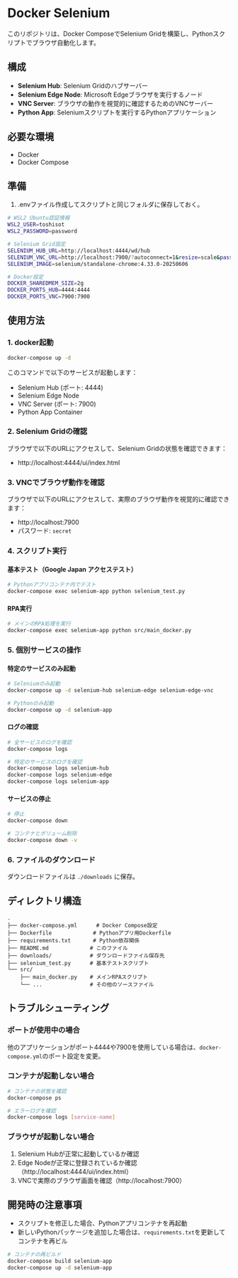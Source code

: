 # Docker Selenium 
このリポジトリは、Docker ComposeでSelenium Gridを構築し、Pythonスクリプトでブラウザ自動化します。

## 構成

- **Selenium Hub**: Selenium Gridのハブサーバー
- **Selenium Edge Node**: Microsoft Edgeブラウザを実行するノード
- **VNC Server**: ブラウザの動作を視覚的に確認するためのVNCサーバー
- **Python App**: Seleniumスクリプトを実行するPythonアプリケーション

## 必要な環境

- Docker
- Docker Compose

## 準備
1. .envファイル作成してスクリプトと同じフォルダに保存しておく。
```bash
# WSL2 Ubuntu認証情報
WSL2_USER=toshisot
WSL2_PASSWORD=password

# Selenium Grid設定
SELENIUM_HUB_URL=http://localhost:4444/wd/hub
SELENIUM_VNC_URL=http://localhost:7900/?autoconnect=1&resize=scale&password=secret
SELENIUM_IMAGE=selenium/standalone-chrome:4.33.0-20250606

# Docker設定
DOCKER_SHAREDMEM_SIZE=2g
DOCKER_PORTS_HUB=4444:4444
DOCKER_PORTS_VNC=7900:7900
```

## 使用方法

### 1. docker起動

```bash
docker-compose up -d
```

このコマンドで以下のサービスが起動します：
- Selenium Hub (ポート: 4444)
- Selenium Edge Node
- VNC Server (ポート: 7900)
- Python App Container

### 2. Selenium Gridの確認

ブラウザで以下のURLにアクセスして、Selenium Gridの状態を確認できます：
- http://localhost:4444/ui/index.html

### 3. VNCでブラウザ動作を確認

ブラウザで以下のURLにアクセスして、実際のブラウザ動作を視覚的に確認できます：
- http://localhost:7900
- パスワード: `secret`

### 4. スクリプト実行

#### 基本テスト（Google Japan アクセステスト）

```bash
# Pythonアプリコンテナ内でテスト
docker-compose exec selenium-app python selenium_test.py
```

#### RPA実行

```bash
# メインのRPA処理を実行
docker-compose exec selenium-app python src/main_docker.py
```

### 5. 個別サービスの操作

#### 特定のサービスのみ起動

```bash
# Seleniumのみ起動
docker-compose up -d selenium-hub selenium-edge selenium-edge-vnc

# Pythonのみ起動
docker-compose up -d selenium-app
```

#### ログの確認

```bash
# 全サービスのログを確認
docker-compose logs

# 特定のサービスのログを確認
docker-compose logs selenium-hub
docker-compose logs selenium-edge
docker-compose logs selenium-app
```

#### サービスの停止

```bash
# 停止
docker-compose down

# コンテナとボリューム削除
docker-compose down -v
```

### 6. ファイルのダウンロード

ダウンロードファイルは `./downloads` に保存。

## ディレクトリ構造

```
.
├── docker-compose.yml      # Docker Compose設定
├── Dockerfile             # Pythonアプリ用Dockerfile
├── requirements.txt       # Python依存関係
├── README.md             # このファイル
├── downloads/            # ダウンロードファイル保存先
├── selenium_test.py      # 基本テストスクリプト
└── src/
    ├── main_docker.py    # メインRPAスクリプト
    └── ...               # その他のソースファイル
```

## トラブルシューティング

### ポートが使用中の場合

他のアプリケーションがポート4444や7900を使用している場合は、`docker-compose.yml`のポート設定を変更。

### コンテナが起動しない場合

```bash
# コンテナの状態を確認
docker-compose ps

# エラーログを確認
docker-compose logs [service-name]
```

### ブラウザが起動しない場合

1. Selenium Hubが正常に起動しているか確認
2. Edge Nodeが正常に登録されているか確認（http://localhost:4444/ui/index.html）
3. VNCで実際のブラウザ画面を確認（http://localhost:7900）

## 開発時の注意事項

- スクリプトを修正した場合、Pythonアプリコンテナを再起動
- 新しいPythonパッケージを追加した場合は、`requirements.txt`を更新してコンテナを再ビル

```bash
# コンテナの再ビルド
docker-compose build selenium-app
docker-compose up -d selenium-app

